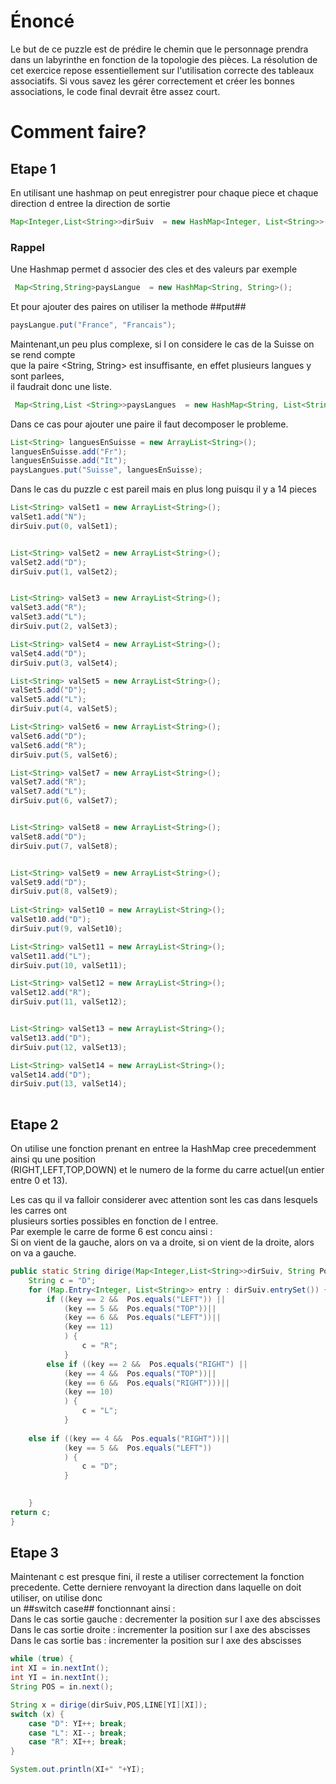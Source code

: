 # Énoncé

Le but de ce puzzle est de prédire le chemin que le personnage prendra dans un labyrinthe en fonction de la topologie des pièces. La résolution de cet exercice repose essentiellement sur l'utilisation correcte des tableaux associatifs. Si vous savez les gérer correctement et créer les bonnes associations, le code final devrait être assez court.

# Comment faire?

## Etape 1  

En utilisant une hashmap on peut enregistrer pour chaque piece et chaque direction d entree la direction de sortie

```java
Map<Integer,List<String>>dirSuiv  = new HashMap<Integer, List<String>>();

```

### Rappel   
Une Hashmap permet d associer des cles et des valeurs par exemple
```java
 Map<String,String>paysLangue  = new HashMap<String, String>();
```

Et pour ajouter des paires on utiliser la methode ##put##

```java
paysLangue.put("France", "Francais");
```

Maintenant,un peu plus complexe, si l on considere le cas de la Suisse on se rend compte   
que la paire <String, String> est insuffisante, en effet plusieurs langues y sont parlees,   
il faudrait donc une liste.   

```java
 Map<String,List <String>>paysLangues  = new HashMap<String, List<String>>();
```

Dans ce cas pour ajouter une paire il faut decomposer le probleme.   

```java
List<String> languesEnSuisse = new ArrayList<String>();
languesEnSuisse.add("Fr");
languesEnSuisse.add("It");
paysLangues.put("Suisse", languesEnSuisse);
```


Dans le cas du puzzle c est pareil mais en plus long puisqu il y a 14 pieces   

```java
List<String> valSet1 = new ArrayList<String>();
valSet1.add("N");
dirSuiv.put(0, valSet1);


List<String> valSet2 = new ArrayList<String>();
valSet2.add("D");
dirSuiv.put(1, valSet2);


List<String> valSet3 = new ArrayList<String>();
valSet3.add("R");
valSet3.add("L");
dirSuiv.put(2, valSet3);

List<String> valSet4 = new ArrayList<String>();
valSet4.add("D");
dirSuiv.put(3, valSet4);

List<String> valSet5 = new ArrayList<String>();
valSet5.add("D");
valSet5.add("L");
dirSuiv.put(4, valSet5);

List<String> valSet6 = new ArrayList<String>();        
valSet6.add("D");
valSet6.add("R");
dirSuiv.put(5, valSet6);

List<String> valSet7 = new ArrayList<String>();
valSet7.add("R");
valSet7.add("L");
dirSuiv.put(6, valSet7);


List<String> valSet8 = new ArrayList<String>();
valSet8.add("D");
dirSuiv.put(7, valSet8);


List<String> valSet9 = new ArrayList<String>();
valSet9.add("D");
dirSuiv.put(8, valSet9);
        
List<String> valSet10 = new ArrayList<String>();
valSet10.add("D");
dirSuiv.put(9, valSet10);

List<String> valSet11 = new ArrayList<String>();
valSet11.add("L");
dirSuiv.put(10, valSet11);

List<String> valSet12 = new ArrayList<String>();
valSet12.add("R");
dirSuiv.put(11, valSet12);


List<String> valSet13 = new ArrayList<String>();
valSet13.add("D");
dirSuiv.put(12, valSet13);

List<String> valSet14 = new ArrayList<String>();
valSet14.add("D");
dirSuiv.put(13, valSet14);
        
```

## Etape 2 

On utilise une fonction prenant en entree la HashMap cree precedemment ainsi qu une position   
(RIGHT,LEFT,TOP,DOWN) et le numero de la forme du carre actuel(un entier entre 0 et 13). 

Les cas qu il va falloir considerer avec attention sont les cas dans lesquels les carres ont   
plusieurs sorties possibles en fonction de l entree.   
Par exemple le carre de forme 6 est concu ainsi :   
Si on vient de la gauche, alors on va a droite,
si on vient de la droite, alors on va a gauche.   

```java
public static String dirige(Map<Integer,List<String>>dirSuiv, String Pos,int key){
    String c = "D";
    for (Map.Entry<Integer, List<String>> entry : dirSuiv.entrySet()) {
        if ((key == 2 &&  Pos.equals("LEFT")) ||
            (key == 5 &&  Pos.equals("TOP"))||
            (key == 6 &&  Pos.equals("LEFT"))|| 
            (key == 11)
            ) {
                c = "R";
            }
        else if ((key == 2 &&  Pos.equals("RIGHT") ||
            (key == 4 &&  Pos.equals("TOP"))||
            (key == 6 &&  Pos.equals("RIGHT")))||
            (key == 10)
            ) {
                c = "L";
            }
            
    else if ((key == 4 &&  Pos.equals("RIGHT"))||
            (key == 5 &&  Pos.equals("LEFT"))
            ) {
                c = "D";
            }
    

    }
return c;
}


```


## Etape 3

Maintenant c est presque fini, il reste a utiliser correctement la fonction precedente.
Cette derniere renvoyant la direction dans laquelle on doit utiliser, on utilise donc   
un ##switch case## fonctionnant ainsi :   
Dans le cas sortie gauche : decrementer la position sur l axe des abscisses
Dans le cas sortie droite : incrementer la position sur l axe des abscisses
Dans le cas sortie bas    : incrementer la position sur l axe des abscisses


```java
while (true) {
int XI = in.nextInt();
int YI = in.nextInt();
String POS = in.next();

String x = dirige(dirSuiv,POS,LINE[YI][XI]);
switch (x) {
    case "D": YI++; break;
    case "L": XI--; break;
    case "R": XI++; break;
}

System.out.println(XI+" "+YI);

```